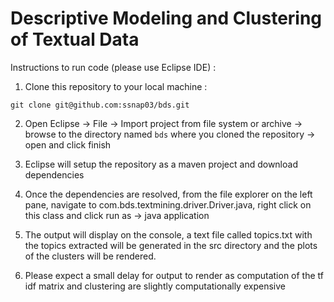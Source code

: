 # Descriptive Modeling and Clustering of Textual Data

Instructions to run code (please use Eclipse IDE) :

1. Clone this repository to your local machine :

`git clone git@github.com:ssnap03/bds.git`

2. Open Eclipse -> File -> Import project from file system or archive -> browse to the directory named `bds` where you cloned the repository -> open and click finish

3. Eclipse will setup the repository as a maven project and download dependencies

4. Once the dependencies are resolved, from the file explorer on the left pane, navigate to com.bds.textmining.driver.Driver.java, right click on this class and click run as -> java application

5. The output will display on the console, a text file called topics.txt with the topics extracted will be generated in the src directory and the plots of the clusters will be rendered.

6. Please expect a small delay for output to render as computation of the tf idf matrix and clustering are slightly computationally expensive
